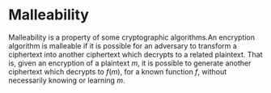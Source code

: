 # Malleability
Malleability is a property of some cryptographic algorithms.An encryption
algorithm is malleable if it is possible for an adversary to transform a
ciphertext into another ciphertext which decrypts to a related plaintext. That
is, given an encryption of a plaintext $m$, it is possible to generate another
ciphertext which decrypts to $f(m)$, for a known function $f$, without
necessarily knowing or learning $m$.
